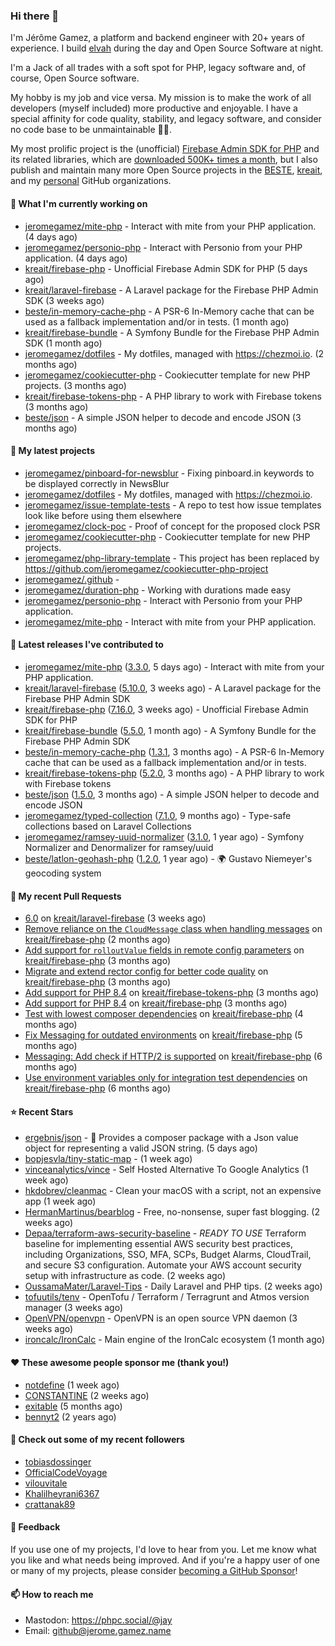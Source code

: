 ### Hi there 👋

I'm Jérôme Gamez, a platform and backend engineer with 20+ years of experience.
I build [elvah](https://www.elvah.de) during the day and Open Source Software
at night.

I'm a Jack of all trades with a soft spot for PHP, legacy software and,
of course, Open Source software.

My hobby is my job and vice versa. My mission is to make the work of all
developers (myself included) more productive and enjoyable.
I have a special affinity for code quality, stability, and legacy software,
and consider no code base to be unmaintainable 💪🏻.

My most prolific project is the (unofficial)
[Firebase Admin SDK for PHP](https://github.com/kreait/firebase-php) and its
related libraries, which are
[downloaded 500K+ times a month](https://packagist.org/packages/kreait/firebase-php/stats), but I also publish and maintain many more Open Source
projects in the [BESTE](https://github.com/beste),
[kreait](https://github.com/kreait), and my
[personal](https://github.com/jeromegamez) GitHub organizations.

#### 👷 What I'm currently working on

- [jeromegamez/mite-php](https://github.com/jeromegamez/mite-php) - Interact with mite from your PHP application. (4 days ago)
- [jeromegamez/personio-php](https://github.com/jeromegamez/personio-php) - Interact with Personio from your PHP application. (4 days ago)
- [kreait/firebase-php](https://github.com/kreait/firebase-php) - Unofficial Firebase Admin SDK for PHP (5 days ago)
- [kreait/laravel-firebase](https://github.com/kreait/laravel-firebase) - A Laravel package for the Firebase PHP Admin SDK (3 weeks ago)
- [beste/in-memory-cache-php](https://github.com/beste/in-memory-cache-php) - A PSR-6 In-Memory cache that can be used as a fallback implementation and/or in tests. (1 month ago)
- [kreait/firebase-bundle](https://github.com/kreait/firebase-bundle) - A Symfony Bundle for the Firebase PHP Admin SDK (1 month ago)
- [jeromegamez/dotfiles](https://github.com/jeromegamez/dotfiles) - My dotfiles, managed with https://chezmoi.io. (2 months ago)
- [jeromegamez/cookiecutter-php](https://github.com/jeromegamez/cookiecutter-php) - Cookiecutter template for new PHP projects. (3 months ago)
- [kreait/firebase-tokens-php](https://github.com/kreait/firebase-tokens-php) - A PHP library to work with Firebase tokens (3 months ago)
- [beste/json](https://github.com/beste/json) - A simple JSON helper to decode and encode JSON (3 months ago)

#### 🌱 My latest projects

- [jeromegamez/pinboard-for-newsblur](https://github.com/jeromegamez/pinboard-for-newsblur) - Fixing pinboard.in keywords to be displayed correctly in NewsBlur
- [jeromegamez/dotfiles](https://github.com/jeromegamez/dotfiles) - My dotfiles, managed with https://chezmoi.io.
- [jeromegamez/issue-template-tests](https://github.com/jeromegamez/issue-template-tests) - A repo to test how issue templates look like before using them elsewhere
- [jeromegamez/clock-poc](https://github.com/jeromegamez/clock-poc) - Proof of concept for the proposed clock PSR
- [jeromegamez/cookiecutter-php](https://github.com/jeromegamez/cookiecutter-php) - Cookiecutter template for new PHP projects.
- [jeromegamez/php-library-template](https://github.com/jeromegamez/php-library-template) - This project has been replaced by https://github.com/jeromegamez/cookiecutter-php-project
- [jeromegamez/.github](https://github.com/jeromegamez/.github) - 
- [jeromegamez/duration-php](https://github.com/jeromegamez/duration-php) - Working with durations made easy
- [jeromegamez/personio-php](https://github.com/jeromegamez/personio-php) - Interact with Personio from your PHP application.
- [jeromegamez/mite-php](https://github.com/jeromegamez/mite-php) - Interact with mite from your PHP application.

#### 🔭 Latest releases I've contributed to

- [jeromegamez/mite-php](https://github.com/jeromegamez/mite-php) ([3.3.0](https://github.com/jeromegamez/mite-php/releases/tag/3.3.0), 5 days ago) - Interact with mite from your PHP application.
- [kreait/laravel-firebase](https://github.com/kreait/laravel-firebase) ([5.10.0](https://github.com/kreait/laravel-firebase/releases/tag/5.10.0), 3 weeks ago) - A Laravel package for the Firebase PHP Admin SDK
- [kreait/firebase-php](https://github.com/kreait/firebase-php) ([7.16.0](https://github.com/kreait/firebase-php/releases/tag/7.16.0), 3 weeks ago) - Unofficial Firebase Admin SDK for PHP
- [kreait/firebase-bundle](https://github.com/kreait/firebase-bundle) ([5.5.0](https://github.com/kreait/firebase-bundle/releases/tag/5.5.0), 1 month ago) - A Symfony Bundle for the Firebase PHP Admin SDK
- [beste/in-memory-cache-php](https://github.com/beste/in-memory-cache-php) ([1.3.1](https://github.com/beste/in-memory-cache-php/releases/tag/1.3.1), 3 months ago) - A PSR-6 In-Memory cache that can be used as a fallback implementation and/or in tests.
- [kreait/firebase-tokens-php](https://github.com/kreait/firebase-tokens-php) ([5.2.0](https://github.com/kreait/firebase-tokens-php/releases/tag/5.2.0), 3 months ago) - A PHP library to work with Firebase tokens
- [beste/json](https://github.com/beste/json) ([1.5.0](https://github.com/beste/json/releases/tag/1.5.0), 3 months ago) - A simple JSON helper to decode and encode JSON
- [jeromegamez/typed-collection](https://github.com/jeromegamez/typed-collection) ([7.1.0](https://github.com/jeromegamez/typed-collection/releases/tag/7.1.0), 9 months ago) - Type-safe collections based on Laravel Collections
- [jeromegamez/ramsey-uuid-normalizer](https://github.com/jeromegamez/ramsey-uuid-normalizer) ([3.1.0](https://github.com/jeromegamez/ramsey-uuid-normalizer/releases/tag/3.1.0), 1 year ago) - Symfony Normalizer and Denormalizer for ramsey/uuid
- [beste/latlon-geohash-php](https://github.com/beste/latlon-geohash-php) ([1.2.0](https://github.com/beste/latlon-geohash-php/releases/tag/1.2.0), 1 year ago) - 🌍 Gustavo Niemeyer&#39;s geocoding system

#### 🔨 My recent Pull Requests

- [6.0](https://github.com/kreait/laravel-firebase/pull/237) on [kreait/laravel-firebase](https://github.com/kreait/laravel-firebase) (3 weeks ago)
- [Remove reliance on the `CloudMessage` class when handling messages](https://github.com/kreait/firebase-php/pull/934) on [kreait/firebase-php](https://github.com/kreait/firebase-php) (2 months ago)
- [Add support for `rolloutValue` fields in remote config parameters](https://github.com/kreait/firebase-php/pull/927) on [kreait/firebase-php](https://github.com/kreait/firebase-php) (3 months ago)
- [Migrate and extend rector config for better code quality](https://github.com/kreait/firebase-php/pull/921) on [kreait/firebase-php](https://github.com/kreait/firebase-php) (3 months ago)
- [Add support for PHP 8.4](https://github.com/kreait/firebase-tokens-php/pull/61) on [kreait/firebase-tokens-php](https://github.com/kreait/firebase-tokens-php) (3 months ago)
- [Add support for PHP 8.4](https://github.com/kreait/firebase-php/pull/920) on [kreait/firebase-php](https://github.com/kreait/firebase-php) (3 months ago)
- [Test with lowest composer dependencies](https://github.com/kreait/firebase-php/pull/913) on [kreait/firebase-php](https://github.com/kreait/firebase-php) (4 months ago)
- [Fix Messaging for outdated environments](https://github.com/kreait/firebase-php/pull/908) on [kreait/firebase-php](https://github.com/kreait/firebase-php) (5 months ago)
- [Messaging: Add check if HTTP/2 is supported](https://github.com/kreait/firebase-php/pull/903) on [kreait/firebase-php](https://github.com/kreait/firebase-php) (6 months ago)
- [Use environment variables only for integration test dependencies](https://github.com/kreait/firebase-php/pull/901) on [kreait/firebase-php](https://github.com/kreait/firebase-php) (6 months ago)

#### ⭐ Recent Stars

- [ergebnis/json](https://github.com/ergebnis/json) - 📃 Provides a composer package with a Json value object for representing a valid JSON string. (5 days ago)
- [bopjesvla/tiny-static-map](https://github.com/bopjesvla/tiny-static-map) -  (1 week ago)
- [vinceanalytics/vince](https://github.com/vinceanalytics/vince) - Self Hosted Alternative To Google Analytics (1 week ago)
- [hkdobrev/cleanmac](https://github.com/hkdobrev/cleanmac) - Clean your macOS with a script, not an expensive app (1 week ago)
- [HermanMartinus/bearblog](https://github.com/HermanMartinus/bearblog) - Free, no-nonsense, super fast blogging. (2 weeks ago)
- [Depaa/terraform-aws-security-baseline](https://github.com/Depaa/terraform-aws-security-baseline) - *READY TO USE* Terraform baseline for implementing essential AWS security best practices, including Organizations, SSO, MFA, SCPs, Budget Alarms, CloudTrail, and secure S3 configuration. Automate your AWS account security setup with infrastructure as code. (2 weeks ago)
- [OussamaMater/Laravel-Tips](https://github.com/OussamaMater/Laravel-Tips) - Daily Laravel and PHP tips. (2 weeks ago)
- [tofuutils/tenv](https://github.com/tofuutils/tenv) - OpenTofu / Terraform / Terragrunt and Atmos version manager (3 weeks ago)
- [OpenVPN/openvpn](https://github.com/OpenVPN/openvpn) - OpenVPN  is  an open source VPN daemon (3 weeks ago)
- [ironcalc/IronCalc](https://github.com/ironcalc/IronCalc) - Main engine of the IronCalc ecosystem (1 month ago)

#### ❤️ These awesome people sponsor me (thank you!)

- [notdefine](https://github.com/notdefine) (1 week ago)
- [CONSTANTlNE](https://github.com/CONSTANTlNE) (2 weeks ago)
- [exitable](https://github.com/exitable) (5 months ago)
- [bennyt2](https://github.com/bennyt2) (2 years ago)

#### 👯 Check out some of my recent followers

- [tobiasdossinger](https://github.com/tobiasdossinger)
- [OfficialCodeVoyage](https://github.com/OfficialCodeVoyage)
- [vilouvitale](https://github.com/vilouvitale)
- [Khalilheyrani6367](https://github.com/Khalilheyrani6367)
- [crattanak89](https://github.com/crattanak89)

#### 💬 Feedback

If you use one of my projects, I'd love to hear from you. Let me know what you
like and what needs being improved. And if you're a happy user of one or
many of my projects, please consider
[becoming a GitHub Sponsor](https://github.com/sponsors/jeromegamez)!

#### 📫 How to reach me

- Mastodon: https://phpc.social/@jay
- Email: github@jerome.gamez.name
